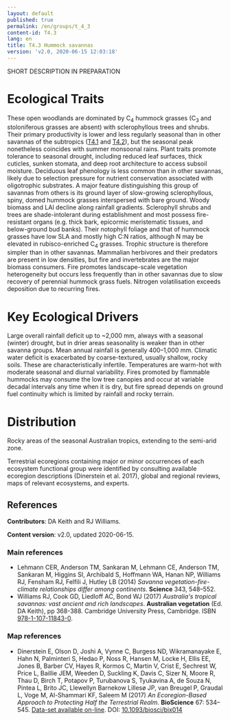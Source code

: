 ```yaml
---
layout: default
published: true
permalink: /en/groups/t_4_3
content-id: T4.3
lang: en
title: T4.3 Hummock savannas
version: 'v2.0, 2020-06-15 12:03:18'
---
```


SHORT DESCRIPTION IN PREPARATION

# Ecological Traits
 
These open woodlands are dominated by C<sub>4</sub> hummock grasses (C<sub>3</sub> and stoloniferous grasses are absent) with sclerophyllous trees and shrubs. Their primary productivity is lower and less regularly seasonal than in other savannas of the subtropics ([T4.1](/explore/groups/T4.1) and [T4.2](/explore/groups/T4.2)), but the seasonal peak nonetheless coincides with summer monsoonal rains. Plant traits promote tolerance to seasonal drought, including reduced leaf surfaces, thick cuticles, sunken stomata, and deep root architecture to access subsoil moisture. Deciduous leaf phenology is less common than in other savannas, likely due to selection pressure for nutrient conservation associated with oligotrophic substrates. A major feature distinguishing this group of savannas from others is its ground layer of slow-growing sclerophyllous, spiny, domed hummock grasses interspersed with bare ground. Woody biomass and LAI decline along rainfall gradients. Sclerophyll shrubs and trees are shade-intolerant during establishment and most possess fire-resistant organs (e.g. thick bark, epicormic meristematic tissues, and below-ground bud banks). Their notophyll foliage and that of hummock grasses have low SLA and mostly high C:N ratios, although N may be elevated in rubisco-enriched C<sub>4</sub> grasses. Trophic structure is therefore simpler than in other savannas. Mammalian herbivores and their predators are present in low densities, but fire and invertebrates are the major biomass consumers. Fire promotes landscape-scale vegetation heterogeneity but occurs less frequently than in other savannas due to slow recovery of perennial hummock grass fuels. Nitrogen volatilisation exceeds deposition due to recurring fires. 
 
# Key Ecological Drivers
 
Large overall rainfall deficit up to ~2,000 mm, always with a seasonal (winter) drought, but in drier areas seasonality is weaker than in other savanna groups. Mean annual rainfall is generally 400–1,000 mm. Climatic water deficit is exacerbated by coarse-textured, usually shallow, rocky soils. These are characteristically infertile. Temperatures are warm-hot with moderate seasonal and diurnal variability. Fires promoted by flammable hummocks may consume the low tree canopies and occur at variable decadal intervals any time when it is dry, but fire spread depends on ground fuel continuity which is limited by rainfall and rocky terrain.
 
# Distribution
 
Rocky areas of the seasonal Australian tropics, extending to the semi-arid zone.

Terrestrial ecoregions containing major or minor occurrences of each ecosystem functional group were identified by consulting available ecoregion descriptions (Dinerstein et al. 2017), global and regional reviews, maps of relevant ecosystems, and experts.

## References

**Contributors**: DA Keith and RJ Williams.

**Content version**: v2.0, updated 2020-06-15.

### Main references
* Lehmann CER, Anderson TM, Sankaran M, Lehmann CE, Anderson TM, Sankaran M, Higgins SI, Archibald S, Hoffmann WA, Hanan NP, Williams RJ, Fensham RJ, Felfili J, Hutley LB (2014) *Savanna vegetation-fire-climate relationships differ among continents*. **Science** 343, 548–552.
* Williams RJ, Cook GD, Liedloff AC, Bond WJ  (2017) *Australia's tropical savannas: vast ancient and rich landscapes*. **Australian vegetation** (Ed. DA Keith), pp 368-388. Cambridge University Press, Cambridge. ISBN [978-1-107-11843-0](http://www.cambridge.org/9781107118430).

### Map references
* Dinerstein E, Olson D, Joshi A, Vynne C, Burgess ND, Wikramanayake E, Hahn N, Palminteri S, Hedao P, Noss R, Hansen M, Locke H, Ellis EE, Jones B, Barber CV, Hayes R, Kormos C, Martin V, Crist E, Sechrest W, Price L, Baillie JEM, Weeden D, Suckling K, Davis C, Sizer N, Moore R, Thau D, Birch T, Potapov P, Turubanova S, Tyukavina A, de Souza N, Pintea L, Brito JC, Llewellyn Barnekow Lillesø JP, van Breugel P, Graudal L, Voge M, Al-Shammari KF, Saleem M  (2017) *An Ecoregion-Based Approach to Protecting Half the Terrestrial Realm*. **BioScience** 67: 534–545. [Data-set available on-line](https://ecoregions2017.appspot.com/). DOI: [10.1093/biosci/bix014](http://doi.org/10.1093/biosci/bix014)
